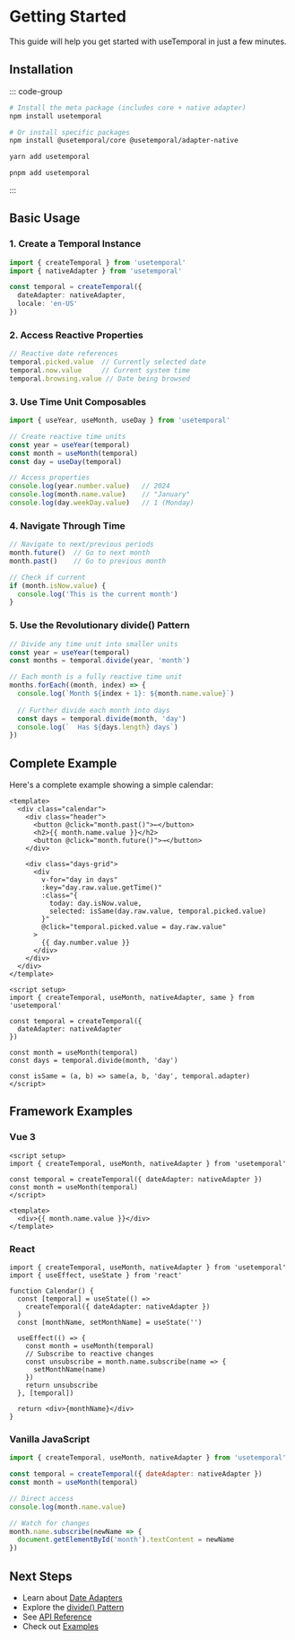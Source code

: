 # Getting Started

This guide will help you get started with useTemporal in just a few minutes.

## Installation

::: code-group

```bash [npm]
# Install the meta package (includes core + native adapter)
npm install usetemporal

# Or install specific packages
npm install @usetemporal/core @usetemporal/adapter-native
```

```bash [yarn]
yarn add usetemporal
```

```bash [pnpm]
pnpm add usetemporal
```

:::

## Basic Usage

### 1. Create a Temporal Instance

```typescript
import { createTemporal } from 'usetemporal'
import { nativeAdapter } from 'usetemporal'

const temporal = createTemporal({
  dateAdapter: nativeAdapter,
  locale: 'en-US'
})
```

### 2. Access Reactive Properties

```typescript
// Reactive date references
temporal.picked.value  // Currently selected date
temporal.now.value     // Current system time
temporal.browsing.value // Date being browsed
```

### 3. Use Time Unit Composables

```typescript
import { useYear, useMonth, useDay } from 'usetemporal'

// Create reactive time units
const year = useYear(temporal)
const month = useMonth(temporal)
const day = useDay(temporal)

// Access properties
console.log(year.number.value)   // 2024
console.log(month.name.value)    // "January"
console.log(day.weekDay.value)   // 1 (Monday)
```

### 4. Navigate Through Time

```typescript
// Navigate to next/previous periods
month.future()  // Go to next month
month.past()    // Go to previous month

// Check if current
if (month.isNow.value) {
  console.log('This is the current month')
}
```

### 5. Use the Revolutionary divide() Pattern

```typescript
// Divide any time unit into smaller units
const year = useYear(temporal)
const months = temporal.divide(year, 'month')

// Each month is a fully reactive time unit
months.forEach((month, index) => {
  console.log(`Month ${index + 1}: ${month.name.value}`)
  
  // Further divide each month into days
  const days = temporal.divide(month, 'day')
  console.log(`  Has ${days.length} days`)
})
```

## Complete Example

Here's a complete example showing a simple calendar:

```vue
<template>
  <div class="calendar">
    <div class="header">
      <button @click="month.past()">←</button>
      <h2>{{ month.name.value }}</h2>
      <button @click="month.future()">→</button>
    </div>
    
    <div class="days-grid">
      <div 
        v-for="day in days" 
        :key="day.raw.value.getTime()"
        :class="{ 
          today: day.isNow.value,
          selected: isSame(day.raw.value, temporal.picked.value)
        }"
        @click="temporal.picked.value = day.raw.value"
      >
        {{ day.number.value }}
      </div>
    </div>
  </div>
</template>

<script setup>
import { createTemporal, useMonth, nativeAdapter, same } from 'usetemporal'

const temporal = createTemporal({ 
  dateAdapter: nativeAdapter 
})

const month = useMonth(temporal)
const days = temporal.divide(month, 'day')

const isSame = (a, b) => same(a, b, 'day', temporal.adapter)
</script>
```

## Framework Examples

### Vue 3

```vue
<script setup>
import { createTemporal, useMonth, nativeAdapter } from 'usetemporal'

const temporal = createTemporal({ dateAdapter: nativeAdapter })
const month = useMonth(temporal)
</script>

<template>
  <div>{{ month.name.value }}</div>
</template>
```

### React

```tsx
import { createTemporal, useMonth, nativeAdapter } from 'usetemporal'
import { useEffect, useState } from 'react'

function Calendar() {
  const [temporal] = useState(() => 
    createTemporal({ dateAdapter: nativeAdapter })
  )
  const [monthName, setMonthName] = useState('')

  useEffect(() => {
    const month = useMonth(temporal)
    // Subscribe to reactive changes
    const unsubscribe = month.name.subscribe(name => {
      setMonthName(name)
    })
    return unsubscribe
  }, [temporal])

  return <div>{monthName}</div>
}
```

### Vanilla JavaScript

```javascript
import { createTemporal, useMonth, nativeAdapter } from 'usetemporal'

const temporal = createTemporal({ dateAdapter: nativeAdapter })
const month = useMonth(temporal)

// Direct access
console.log(month.name.value)

// Watch for changes
month.name.subscribe(newName => {
  document.getElementById('month').textContent = newName
})
```

## Next Steps

- Learn about [Date Adapters](/guide/date-adapters)
- Explore the [divide() Pattern](/guide/divide-pattern)
- See [API Reference](/api/create-temporal)
- Check out [Examples](/examples/basic-usage)